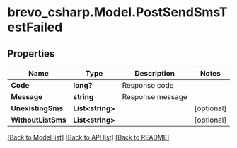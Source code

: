 # brevo_csharp.Model.PostSendSmsTestFailed
## Properties

Name | Type | Description | Notes
------------ | ------------- | ------------- | -------------
**Code** | **long?** | Response code | 
**Message** | **string** | Response message | 
**UnexistingSms** | **List&lt;string&gt;** |  | [optional] 
**WithoutListSms** | **List&lt;string&gt;** |  | [optional] 

[[Back to Model list]](../README.md#documentation-for-models) [[Back to API list]](../README.md#documentation-for-api-endpoints) [[Back to README]](../README.md)

